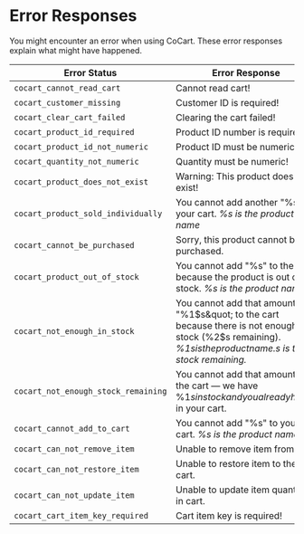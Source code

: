 # Error Responses #

You might encounter an error when using CoCart. These error responses explain what might have happened.

| Error Status | Error Response |
| ------------ | -------------- |
| `cocart_cannot_read_cart` | Cannot read cart! |
| `cocart_customer_missing` | Customer ID is required! |
| `cocart_clear_cart_failed` | Clearing the cart failed! |
| `cocart_product_id_required` | Product ID number is required! |
| `cocart_product_id_not_numeric` | Product ID must be numeric! |
| `cocart_quantity_not_numeric` | Quantity must be numeric! |
| `cocart_product_does_not_exist` | Warning: This product does not exist! |
| `cocart_product_sold_individually` | You cannot add another "%s" to your cart. <i class="label label-info">%s is the product name</i> |
| `cocart_cannot_be_purchased` | Sorry, this product cannot be purchased. |
| `cocart_product_out_of_stock` | You cannot add &quot;%s&quot; to the cart because the product is out of stock. <i class="label label-info">%s is the product name</i> |
| `cocart_not_enough_in_stock` | You cannot add that amount of &quot;%1$s&quot; to the cart because there is not enough stock (%2$s remaining). <i class="label label-info">%1$s is the product name. %2$s is the stock remaining.</i> |
| `cocart_not_enough_stock_remaining` | You cannot add that amount to the cart &mdash; we have %1$s in stock and you already have %2$s in your cart. |
| `cocart_cannot_add_to_cart` | You cannot add "%s" to your cart. <i class="label label-info">%s is the product name</i> |
| `cocart_can_not_remove_item` | Unable to remove item from cart. |
| `cocart_can_not_restore_item` | Unable to restore item to the cart. |
| `cocart_can_not_update_item` | Unable to update item quantity in cart. |
| `cocart_cart_item_key_required` | Cart item key is required! |
